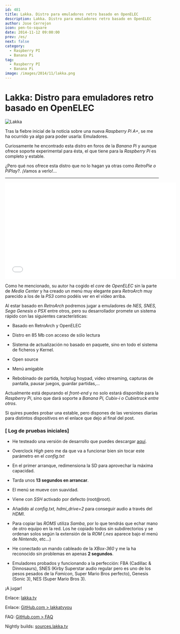 ```yaml
---
id: 481
title: Lakka. Distro para emuladores retro basado en OpenELEC
description: Lakka. Distro para emuladores retro basado en OpenELEC
author: Jose Cerrejon
icon: pen-to-square
date: 2014-11-12 09:00:00
prev: /es/
next: false
category:
  - Raspberry PI
  - Banana Pi
tag:
  - Raspberry PI
  - Banana Pi
image: /images/2014/11/lakka.png
---
```


# Lakka: Distro para emuladores retro basado en OpenELEC

![Lakka](/images/2014/11/lakka.png)

Tras la fiebre inicial de la noticia sobre una nueva *Raspberry Pi A+*, se me ha ocurrido ya algo para poder usarla: Emuladores.

Curiosamente he encontrado esta distro en foros de la *Banana Pi* y aunque ofrece soporte experimental para ésta, el que tiene para la *Raspberry Pi* es completo y estable. 

¿Pero qué nos ofrece esta distro que no lo hagan ya otras como *RetroPie o PiPlay*?. ¡Vamos a verlo!...

- - -
<iframe width="560" height="315" src="//www.youtube.com/embed/bnJQa1J_v5s" frameborder="0" allowfullscreen></iframe>

Como he mencionado, su autor ha cogido el *core* de *OpenELEC* sin la parte de *Media Center* y ha creado un menú muy elegante para *RetroArch* muy parecido a los de la *PS3* como podéis ver en el vídeo arriba.

Al estar basado en *RetroArch* podremos jugar a emuladores de *NES, SNES, Sega Genesis o PSX* entre otros, pero su desarrollador promete un sistema rápido con las siguientes características:

* Basado en RetroArch y OpenELEC

* Distro en 85 Mb con acceso de sólo lectura

* Sistema de actualización no basado en paquete, sino en todo el sistema de ficheros y Kernel.

* Open source

* Menú amigable

* Rebobinado de partida, hotplug hoypad, video streaming, capturas de pantalla, pausar juegos, guardar partidas,...

Actualmente está depurando el *front-end* y no solo estará disponible para la *Raspberry Pi*, sino que dará soporte a *Banana Pi, Cubix-i o Cubietruck entre otros*.

Si quires puedes probar una estable, pero dispones de las versiones diarias para distintos dispositivos en el enlace que dejo al final del post. 

### [ Log de pruebas iniciales]

* He testeado una versión de desarrollo que puedes descargar [aquí](http://sources.lakka.tv/nightly/Lakka-RPi.arm-devel-20141105152307-r19688-g50ca5b9.img.gz).

* Overclock *High* pero me da que va a funcionar bien sin tocar este parámetro en el *config.txt*

* En el primer arranque, redimensiona la SD para aprovechar la máxima capacidad.

* Tarda unos **13 segundos en arrancar**.

* El menú se mueve con suavidad.

* Viene con *SSH* activado por defecto (root@root).

* Añadido al *config.txt, hdmi_drive=2* para conseguir audio a través del *HDMI*.

* Para copiar las *ROMS* utiliza *Samba*, por lo que tendrás que echar mano de otro equipo en la red. Los he copiado todos sin subdirectorios y se ordenan solos según la extensión de la *ROM* (*.nes* aparece bajo el menú de  *Nintendo*, etc...)

* He conectado un mando cableado de la *XBox-360* y me la ha reconocido sin problemas en apenas **2 segundos**.

* Emuladores probados y funcionando a la perfección: FBA (Cadillac & Dinnosaurs), SNES (Kirby Superstar audio regular pero es uno de los pesos pesados de la *Famicon*, Super Mario Bros perfecto), Genesis (Sonic 3), NES (Super Mario Bros 3).


¡A jugar!

Enlace: [lakka.tv](http://www.lakka.tv/doc/Home/)

Enlace: [GitHub.com > lakkatvyou](https://github.com/lakkatv/Lakka)

FAQ: [GitHub.com > FAQ](https://github.com/lakkatv/Lakka/wiki/FAQ)

Nightly builds: [sources.lakka.tv](http://sources.lakka.tv/nightly/?C=M;O=D)